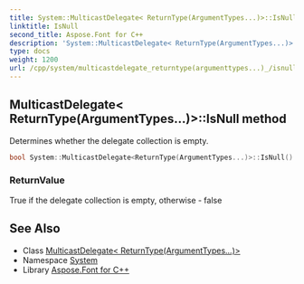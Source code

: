 ```yaml
---
title: System::MulticastDelegate< ReturnType(ArgumentTypes...)>::IsNull method
linktitle: IsNull
second_title: Aspose.Font for C++
description: 'System::MulticastDelegate< ReturnType(ArgumentTypes...)>::IsNull method. Determines whether the delegate collection is empty in C++.'
type: docs
weight: 1200
url: /cpp/system/multicastdelegate_returntype(argumenttypes...)_/isnull/
---
```

## MulticastDelegate< ReturnType(ArgumentTypes...)>::IsNull method


Determines whether the delegate collection is empty.

```cpp
bool System::MulticastDelegate<ReturnType(ArgumentTypes...)>::IsNull() const
```


### ReturnValue

True if the delegate collection is empty, otherwise - false

## See Also

* Class [MulticastDelegate< ReturnType(ArgumentTypes...)>](../)
* Namespace [System](../../)
* Library [Aspose.Font for C++](../../../)
